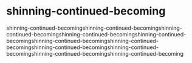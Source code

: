 # shinning-continued-becoming
shinning-continued-becomingshinning-continued-becomingshinning-continued-becomingshinning-continued-becomingshinning-continued-becomingshinning-continued-becomingshinning-continued-becomingshinning-continued-becomingshinning-continued-becomingshinning-continued-becomingshinning-continued-becoming
